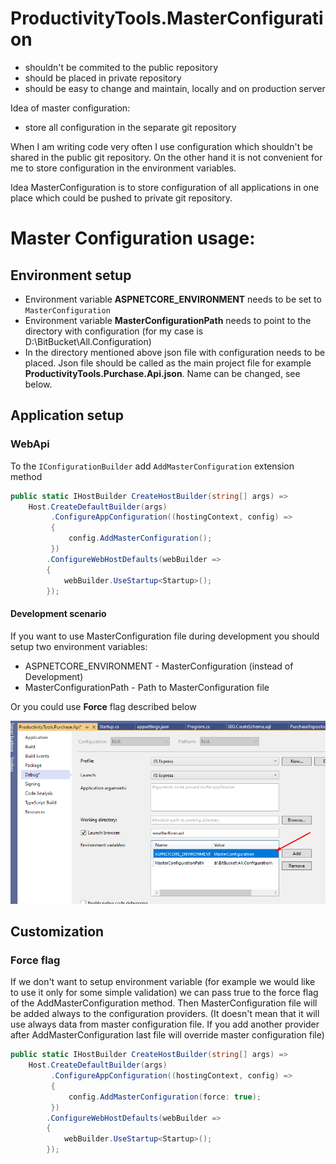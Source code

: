 # ProductivityTools.MasterConfiguration

- shouldn't be commited to the public repository
- should be placed in private repository
- should be easy to change and maintain, locally and on production server

Idea of master configuration:
- store all configuration in the separate git repository 


When I am writing code very often I use configuration which shouldn't be shared in the public git repository. On the other hand it is not convenient for me to store configuration in the environment variables. 

Idea MasterConfiguration is to store configuration of all applications in one place which could be pushed to private git repository.

# Master Configuration usage:

## Environment setup 
- Environment variable **ASPNETCORE_ENVIRONMENT** needs to be set to `MasterConfiguration`
- Environment variable **MasterConfigurationPath** needs to point to the directory with configuration (for my case is D:\BitBucket\All.Configuration\)
- In the directory mentioned above json file with configuration needs to be placed. Json file should be called as the main project file for example **ProductivityTools.Purchase.Api.json**. Name can be changed, see below.

## Application setup

### WebApi

To the ``IConfigurationBuilder`` add ``AddMasterConfiguration`` extension method

```c#
public static IHostBuilder CreateHostBuilder(string[] args) =>
    Host.CreateDefaultBuilder(args)
         .ConfigureAppConfiguration((hostingContext, config) =>
         {
             config.AddMasterConfiguration();
         })
        .ConfigureWebHostDefaults(webBuilder =>
        {
            webBuilder.UseStartup<Startup>();
        });

```
#### Development scenario 
If you want to use MasterConfiguration file during development you should setup two environment variables:
- ASPNETCORE_ENVIRONMENT - MasterConfiguration (instead of Development)
- MasterConfigurationPath - Path to MasterConfiguration file

Or you could use **Force** flag described below

![Generate override](Images/ProjectProperties.png) 

## Customization

### Force flag 
If we don't want to setup environment variable (for example we would like to use it only for some simple validation) we can pass true to the force flag of the AddMasterConfiguration method. Then MasterConfiguration file will be added always to the configuration providers. (It doesn't mean that it will use always data from master configuration file. If you add another provider after AddMasterConfiguration last file will override master configuration file)

```c#
public static IHostBuilder CreateHostBuilder(string[] args) =>
    Host.CreateDefaultBuilder(args)
         .ConfigureAppConfiguration((hostingContext, config) =>
         {
             config.AddMasterConfiguration(force: true);
         })
        .ConfigureWebHostDefaults(webBuilder =>
        {
            webBuilder.UseStartup<Startup>();
        });
```